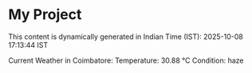 # My Project

This content is dynamically generated in Indian Time (IST): 2025-10-08 17:13:44 IST


Current Weather in Coimbatore:
Temperature: 30.88 °C
Condition: haze

